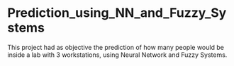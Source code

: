 # Prediction_using_NN_and_Fuzzy_Systems
This project had as objective the prediction of how many people would be inside a lab with 3 workstations, using Neural Network and Fuzzy Systems.
